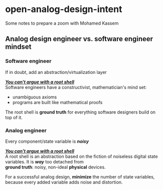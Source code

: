 # open-analog-design-intent
Some notes to prepare a zoom with Mohamed Kassem

## Analog design engineer vs. software engineer mindset

### Software engineer

If in doubt, add an abstraction/virtualization layer

[***You can't argue with a root shell***](https://medium.com/@maradydd/when-nerds-collide-31895b01e68c#34a1)  
Software engineers have a constructivist, mathematician's mind set:

* unambiguous axioms
* programs are built like mathematical proofs

The root shell is **ground truth** for everything software designers build on top of it.

### Analog engineer

Every component/state variable is ***noisy***

[***You can't argue with a root shell***](https://medium.com/@maradydd/when-nerds-collide-31895b01e68c#34a1)  
A root shell is an abstraction based on the fiction of noiseless digital state variables. 
It is ***way*** too detached from  
**ground truth**: noisy, non-ideal **physical** devices.

For a successful analog design, **minimize** the number of state variables, because every added variable adds noise and distortion.
